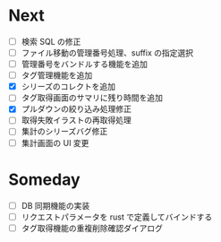 # Next

- [ ] 検索 SQL の修正
- [ ] ファイル移動の管理番号処理、suffix の指定選択
- [ ] 管理番号をバンドルする機能を追加
- [ ] タグ管理機能を追加
- [x] シリーズのコレクトを追加
- [ ] タグ取得画面のサマリに残り時間を追加
- [x] プルダウンの絞り込み処理修正
- [ ] 取得失敗イラストの再取得処理
- [ ] 集計のシリーズバグ修正
- [ ] 集計画面の UI 変更

# Someday

- [ ] DB 同期機能の実装
- [ ] リクエストパラメータを rust で定義してバインドする
- [ ] タグ取得機能の重複削除確認ダイアログ
